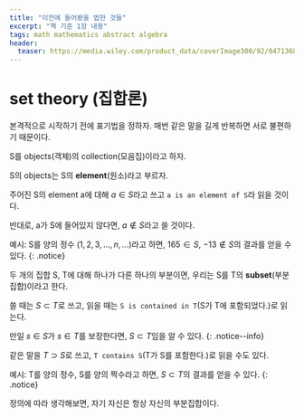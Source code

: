 ```yaml
---
title: "이전에 들어봤을 법한 것들"
excerpt: "책 기준 1장 내용"
tags: math mathematics abstract algebra 
header:
  teaser: https://media.wiley.com/product_data/coverImage300/92/04713687/0471368792.jpg
---
```


# set theory (집합론)
본격적으로 시작하기 전에 표기법을 정하자. 매번 같은 말을 길게 반복하면 서로 불편하기 때문이다.

S를 objects(객체)의 collection(모음집)이라고 하자. 

S의 objects는 S의 **element**(원소)라고 부르자.

주어진 S의 element a에 대해 $a \in S$라고 쓰고 `a is an element of S`라 읽을 것이다.

반대로, a가 S에 들어있지 않다면, $a \notin S$라고 쓸 것이다.

예시: S를 양의 정수 $(1, 2, 3, \ldots, n, \ldots)$라고 하면,
$165 \in S$, $-13 \notin S$의 결과를 얻을 수 있다.
{: .notice}

두 개의 집합 S, T에 대해 하나가 다른 하나의 부분이면, 우리는 S를 T의 **subset**(부분집합)이라고 한다.

쓸 때는 $S \subset T$로 쓰고, 읽을 때는 `S is contained in T`(S가 T에 포함되었다.)로 읽는다.

만일 $s \in S$가 $s \in T$를 보장한다면, $S \subset T$임을 알 수 있다.
{: .notice--info}

같은 말을 $T \supset S$로 쓰고, `T contains S`(T가 S를 포함한다.)로 읽을 수도 있다.

예시: T를 양의 정수, S를 양의 짝수라고 하면,
$S \subset T$의 결과를 얻을 수 있다.
{: .notice}

정의에 따라 생각해보면, 자기 자신은 항상 자신의 부분집합이다.

